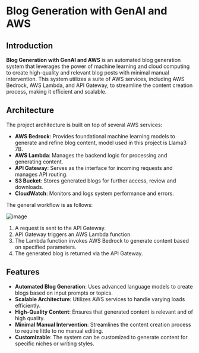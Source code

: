 # Blog Generation with GenAI and AWS

## Introduction

**Blog Generation with GenAI and AWS** is an automated blog generation system that leverages the power of machine learning and cloud computing to create high-quality and relevant blog posts with minimal manual intervention. This system utilizes a suite of AWS services, including AWS Bedrock, AWS Lambda, and API Gateway, to streamline the content creation process, making it efficient and scalable.

## Architecture

The project architecture is built on top of several AWS services:

- **AWS Bedrock**: Provides foundational machine learning models to generate and refine blog content, model used in this project is Llama3 7B.
- **AWS Lambda**: Manages the backend logic for processing and generating content.
- **API Gateway**: Serves as the interface for incoming requests and manages API routing.
- **S3 Bucket**: Stores generated blogs for further access, review and downloads.
- **CloudWatch**: Monitors and logs system performance and errors.

The general workflow is as follows:

![image](https://github.com/user-attachments/assets/08994f93-4188-4caf-a5ab-32ebb2e9be6c)

1. A request is sent to the API Gateway.
2. API Gateway triggers an AWS Lambda function.
3. The Lambda function invokes AWS Bedrock to generate content based on specified parameters.
4. The generated blog is returned via the API Gateway.

## Features

- **Automated Blog Generation**: Uses advanced language models to create blogs based on input prompts or topics.
- **Scalable Architecture**: Utilizes AWS services to handle varying loads efficiently.
- **High-Quality Content**: Ensures that generated content is relevant and of high quality.
- **Minimal Manual Intervention**: Streamlines the content creation process to require little to no manual editing.
- **Customizable**: The system can be customized to generate content for specific niches or writing styles.

